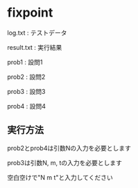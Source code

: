 # fixpoint
log.txt : テストデータ

result.txt : 実行結果

prob1 : 設問1

prob2 : 設問2

prob3 : 設問3

prob4 : 設問4

## 実行方法

prob2とprob4は引数Nの入力を必要とします

prob3は引数N, m, tの入力を必要とします

空白空けで"N m t"と入力してください
